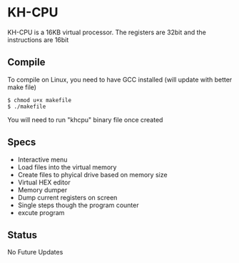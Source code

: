 KH-CPU
===

KH-CPU is a 16KB virtual processor. The registers are 32bit and the instructions are 16bit

## Compile

To compile on Linux, you need to have GCC installed (will update with better make file)

    $ chmod u+x makefile
    $ ./makefile

You will need to run "khcpu" binary file once created

## Specs

* Interactive menu
* Load files into the virtual memory
* Create files to phyical drive based on memory size
* Virtual HEX editor
* Memory dumper
* Dump current registers on screen
* Single steps though the program counter
* excute program

## Status
No Future Updates


